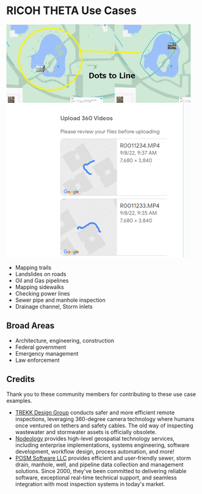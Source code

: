 # RICOH THETA Use Cases

![streetview example](images/use_cases/street_view.png)

* Mapping trails
* Landslides on roads
* Oil and Gas pipelines
* Mapping sidewalks
* Checking power lines
* Sewer pipe and manhole inspection
* Drainage channel, Storm inlets

## Broad Areas

* Architecture, engineering, construction
* Federal government
* Emergency management
* Law enforcement

## Credits

Thank you to these community members for contributing
to these use case examples.

* [TREKK Design Group](https://gotrekk360.com/) conducts safer and more efficient remote inspections, leveraging 360-degree camera technology where humans once ventured on tethers and safety cables. The old way of inspecting wastewater and stormwater assets is officially obsolete.
* [Nodeology](https://www.nodeology.net/) provides high-level geospatial technology services, including enterprise implementations, systems engineering, software development, workflow design, process automation, and more!
* [POSM Software LLC](https://posmsoftware.com/) provides efficient and user-friendly sewer, storm drain, manhole, well, and pipeline data collection and management solutions. Since 2000, they've been committed to delivering reliable software, exceptional real-time technical support, and seamless integration with most inspection systems in today's market.